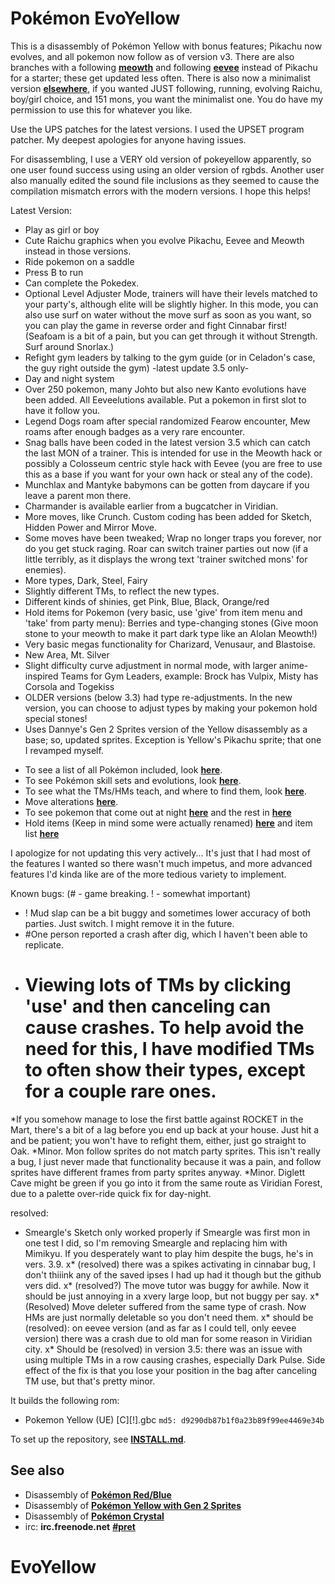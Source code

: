 # Pokémon EvoYellow

This is a disassembly of Pokémon Yellow with bonus features; Pikachu now evolves, and all pokemon now follow as of version v3. There are also branches with a following [**meowth**][evomeowth] and following [**eevee**][evoeevee] instead of Pikachu for a starter; these get updated less often.
There is also now a minimalist version [**elsewhere**][minyellow], if you wanted JUST following, running, evolving Raichu, boy/girl choice, and 151 mons, you want the minimalist one.
You do have my permission to use this for whatever you like.

Use the UPS patches for the latest versions. I used the UPSET program patcher. My deepest apologies for anyone having issues.

For disassembling, I use a VERY old version of pokeyellow apparently, so one user found success using using an older version of rgbds.
Another user also manually edited the sound file inclusions as they seemed to cause the compilation mismatch errors with the modern versions. I hope this helps!



Latest Version:
+ Play as girl or boy
+ Cute Raichu graphics when you evolve Pikachu, Eevee and Meowth instead in those versions.
+ Ride pokemon on a saddle
+ Press B to run
+ Can complete the Pokedex.
+ Optional Level Adjuster Mode, trainers will have their levels matched to your party's, although elite will be slightly higher. In this mode, you can also use surf on water without the move surf as soon as you want, so you can play the game in reverse order and fight Cinnabar first! (Seafoam is a bit of a pain, but you can get through it without Strength. Surf around Snorlax.)
+ Refight gym leaders by talking to the gym guide (or in Celadon's case, the guy right outside the gym) -latest update 3.5 only-
+ Day and night system
+ Over 250 pokemon, many Johto but also new Kanto evolutions have been added. All Eeveelutions available. Put a pokemon in first slot to have it follow you.
+ Legend Dogs roam after special randomized Fearow encounter, Mew roams after enough badges as a very rare encounter.
+ Snag balls have been coded in the latest version 3.5 which can catch the last MON of a trainer. This is intended for use in the Meowth hack or possibly a Colosseum centric style hack with Eevee (you are free to use this as a base if you want for your own hack or steal any of the code).
+ Munchlax and Mantyke babymons can be gotten from daycare if you leave a parent mon there.
+ Charmander is available earlier from a bugcatcher in Viridian.
+ More moves, like Crunch. Custom coding has been added for Sketch, Hidden Power and Mirror Move.
+ Some moves have been tweaked; Wrap no longer traps you forever, nor do you get stuck raging. Roar can switch trainer parties out now (if a little terribly, as it displays the wrong text 'trainer switched mons' for enemies).
+ More types, Dark, Steel, Fairy
+ Slightly different TMs, to reflect the new types.
+ Different kinds of shinies, get Pink, Blue, Black, Orange/red
+ Hold items for Pokemon (very basic, use 'give' from item menu and 'take' from party menu): Berries and type-changing stones (Give moon stone to your meowth to make it part dark type like an Alolan Meowth!)
+ Very basic megas functionality for Charizard, Venusaur, and Blastoise.
+ New Area, Mt. Silver
+ Slight difficulty curve adjustment in normal mode, with larger anime-inspired Teams for Gym Leaders, example: Brock has Vulpix, Misty has Corsola and Togekiss
+ OLDER versions (below 3.3) had type re-adjustments. In the new version, you can choose to adjust types by making your pokemon hold special stones!
+ Uses Dannye's Gen 2 Sprites version of the Yellow disassembly as a base; so, updated sprites. Exception is Yellow's Pikachu sprite; that one I revamped myself.


* To see a list of all Pokémon included, look [**here**](constants/pokemon_constants.asm).
* To see Pokémon skill sets and evolutions, look [**here**](data/evos_moves.asm).
* To see what the TMs/HMs teach, and where to find them, look [**here**](data/tms.asm).
* Move alterations [**here**](data/moves.asm).
* To see pokemon that come out at night [**here**](data/handle_nightmons.asm) and the rest in [**here**](data/wildPokemon)
* Hold items (Keep in mind some were actually renamed) [**here**](engine/items/holditems.asm) and item list [**here**](constants/item_constants.asm)


I apologize for not updating this very actively... It's just that I had most of the features I wanted so there wasn't much impetus, and more advanced features I'd kinda like are of the more tedious variety to implement.

Known bugs: (# - game breaking. ! - somewhat important)
* ! Mud slap can be a bit buggy and sometimes lower accuracy of both parties. Just switch. I might remove it in the future.
* #One person reported a crash after dig, which I haven't been able to replicate.
* # Viewing lots of TMs by clicking 'use' and then canceling can cause crashes. To help avoid the need for this, I have modified TMs to often show their types, except for a couple rare ones.
*If you somehow manage to lose the first battle against ROCKET in the Mart, there's a bit of a lag before you end up back at your house. Just hit a and be patient; you won't have to refight them, either, just go straight to Oak.
*Minor. Mon follow sprites do not match party sprites. This isn't really a bug, I just never made that functionality because it was a pain, and follow sprites have different frames from party sprites anyway.
*Minor. Diglett Cave might be green if you go into it from the same route as Viridian Forest, due to a palette over-ride quick fix for day-night.

resolved:
* Smeargle's Sketch only worked properly if Smeargle was first mon in one test I did, so I'm removing Smeargle and replacing him with Mimikyu. If you desperately want to play him despite the bugs, he's in vers. 3.9.
x* (resolved) there was a spikes activating in cinnabar bug, I don't thiiink any of the saved ipses I had up had it though but the github vers did.
x* (resolved?) The move tutor was buggy for awhile. Now it should be just annoying in a xvery large loop, but not buggy per say.
x* (Resolved) Move deleter suffered from the same type of crash. Now HMs are just normally deletable so you don't need them.
x* should be (resolved): on eevee version (and as far as I could tell, only eevee version) there was a crash due to old man for some reason in Viridian city.
x* Should be (resolved) in version 3.5: there was an issue with using multiple TMs in a row causing crashes, especially Dark Pulse. Side effect of the fix is that you lose your position in the bag after canceling TM use, but that's pretty minor.



It builds the following rom:

* Pokemon Yellow (UE) [C][!].gbc  `md5: d9290db87b1f0a23b89f99ee4469e34b`

To set up the repository, see [**INSTALL.md**](INSTALL.md).


## See also

* Disassembly of [**Pokémon Red/Blue**][pokered]
* Disassembly of [**Pokémon Yellow with Gen 2 Sprites**][pokeyellow]
* Disassembly of [**Pokémon Crystal**][pokecrystal]
* irc: **irc.freenode.net** [**#pret**][irc]

[evomeowth]:https://github.com/longlostsoul/EvoYellow/tree/meowth
[evoeevee]:https://github.com/longlostsoul/EvoYellow/tree/eevee2
[pokered]: https://github.com/iimarckus/pokered
[pokeyellow]: https://github.com/dannye/pokeyellow-gen-II
[minyellow]: https://github.com/longlostsoul/pokeyellow-gen-II
[pokecrystal]: https://github.com/kanzure/pokecrystal
[irc]: https://kiwiirc.com/client/irc.freenode.net/?#pret
# EvoYellow
